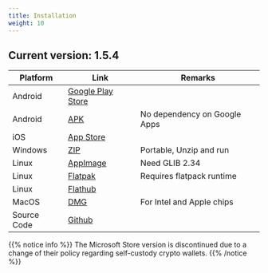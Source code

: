 ```yaml
---
title: Installation
weight: 10
---
```


## Current version: 1.5.4

| Platform   | Link | Remarks |
| ------ | ------- | --------|
| Android | [Google Play Store](https://play.google.com/store/apps/details?id=me.hanh.ywallet&pcampaignid=web_share)  |
| Android | [APK](https://github.com/hhanh00/zwallet/releases/download/v1.5.4/app-fdroid.apk) | No dependency on Google Apps
| iOS | [App Store](https://apps.apple.com/us/app/ywallet/id1583859229)     |
| Windows | [ZIP](https://github.com/hhanh00/zwallet/releases/download/v1.5.4/ywallet.zip)     | Portable, Unzip and run
| Linux | [AppImage](https://github.com/hhanh00/zwallet/releases/tag/v1.5.4#:~:text=Ywallet%2Dlatest%2Dx86_64.AppImage)     | Need GLIB 2.34
| Linux | [Flatpak](https://github.com/hhanh00/zwallet/releases/download/v1.5.4/ywallet.flatpak)     | Requires flatpack runtime
| Linux | [Flathub](https://flathub.org/apps/app.ywallet.Ywallet) |
| MacOS | [DMG](https://github.com/hhanh00/zwallet/releases/download/v1.5.4/ywallet-universal.dmg)     | For Intel and Apple chips
| Source Code | [Github](https://github.com/hhanh00/zwallet) |

{{% notice info %}}
The Microsoft Store version is discontinued due to a change
of their policy regarding self-custody crypto wallets.
{{% /notice %}}
